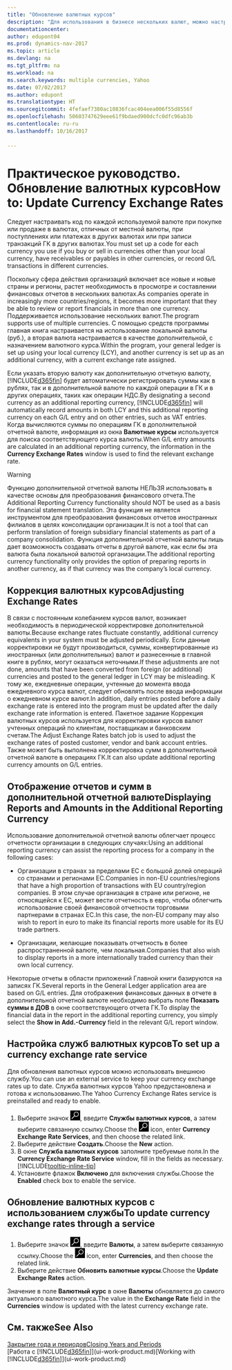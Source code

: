 ```yaml
---
title: "Обновление валютных курсов"
description: "Для использования в бизнесе нескольких валют, можно настроить код по каждой используемой валюте и использовать внешний сервис валютного курса, например Yahoo."
documentationcenter: 
author: edupont04
ms.prod: dynamics-nav-2017
ms.topic: article
ms.devlang: na
ms.tgt_pltfrm: na
ms.workload: na
ms.search.keywords: multiple currencies, Yahoo
ms.date: 07/02/2017
ms.author: edupont
ms.translationtype: HT
ms.sourcegitcommit: 4fefaef7380ac10836fcac404eea006f55d8556f
ms.openlocfilehash: 50603747629eee61f9bdaed900dcfc0dfc96ab3b
ms.contentlocale: ru-ru
ms.lasthandoff: 10/16/2017

---
```

# <a name="how-to-update-currency-exchange-rates"></a><span data-ttu-id="1efc0-103">Практическое руководство. Обновление валютных курсов</span><span class="sxs-lookup"><span data-stu-id="1efc0-103">How to: Update Currency Exchange Rates</span></span>
<span data-ttu-id="1efc0-104">Следует настраивать код по каждой используемой валюте при покупке или продаже в валютах, отличных от местной валюты, при поступлениях или платежах в других валютах или при записи транзакций ГК в других валютах.</span><span class="sxs-lookup"><span data-stu-id="1efc0-104">You must set up a code for each currency you use if you buy or sell in currencies other than your local currency, have receivables or payables in other currencies, or record G/L transactions in different currencies.</span></span>  

<span data-ttu-id="1efc0-105">Поскольку сфера действия организаций включает все новые и новые страны и регионы, растет необходимость в просмотре и составлении финансовых отчетов в нескольких валютах.</span><span class="sxs-lookup"><span data-stu-id="1efc0-105">As companies operate in increasingly more countries/regions, it becomes more important that they be able to review or report financials in more than one currency.</span></span> <span data-ttu-id="1efc0-106">Поддерживается использование нескольких валют.</span><span class="sxs-lookup"><span data-stu-id="1efc0-106">The program supports use of multiple currencies.</span></span> <span data-ttu-id="1efc0-107">С помощью средств программы главная книга настраивается на использование локальной валюты (руб.), а вторая валюта настраивается в качестве дополнительной, с назначением валютного курса.</span><span class="sxs-lookup"><span data-stu-id="1efc0-107">Within the program, your general ledger is set up using your local currency (LCY), and another currency is set up as an additional currency, with a current exchange rate assigned.</span></span>  

 <span data-ttu-id="1efc0-108">Если указать вторую валюту как дополнительную отчетную валюту, [!INCLUDE[d365fin](includes/d365fin_md.md)] будет автоматически регистрировать суммы как в рублях, так и в дополнительной валюте по каждой операции в ГК и в других операциях, таких как операции НДС.</span><span class="sxs-lookup"><span data-stu-id="1efc0-108">By designating a second currency as an additional reporting currency, [!INCLUDE[d365fin](includes/d365fin_md.md)] will automatically record amounts in both LCY and this additional reporting currency on each G/L entry and on other entries, such as VAT entries.</span></span> <span data-ttu-id="1efc0-109">Когда вычисляются суммы по операциям ГК в дополнительной отчетной валюте, информация из окна **Валютные курсы** используется для поиска соответствующего курса валюты.</span><span class="sxs-lookup"><span data-stu-id="1efc0-109">When G/L entry amounts are calculated in an additional reporting currency, the information in the **Currency Exchange Rates** window is used to find the relevant exchange rate.</span></span>  

> [!WARNING]  
>  <span data-ttu-id="1efc0-110">Функцию дополнительной отчетной валюты НЕЛЬЗЯ использовать в качестве основы для преобразования финансового отчета.</span><span class="sxs-lookup"><span data-stu-id="1efc0-110">The Additional Reporting Currency functionality should NOT be used as a basis for financial statement translation.</span></span> <span data-ttu-id="1efc0-111">Эта функция не является инструментом для преобразования финансовых отчетов иностранных филиалов в целях консолидации организации.</span><span class="sxs-lookup"><span data-stu-id="1efc0-111">It is not a tool that can perform translation of foreign subsidiary financial statements as part of a company consolidation.</span></span> <span data-ttu-id="1efc0-112">Функция дополнительной отчетной валюты лишь дает возможность создавать отчеты в другой валюте, как если бы эта валюта была локальной валютой организации.</span><span class="sxs-lookup"><span data-stu-id="1efc0-112">The additional reporting currency functionality only provides the option of preparing reports in another currency, as if that currency was the company’s local currency.</span></span>

## <a name="adjusting-exchange-rates"></a><span data-ttu-id="1efc0-113">Коррекция валютных курсов</span><span class="sxs-lookup"><span data-stu-id="1efc0-113">Adjusting Exchange Rates</span></span>  
<span data-ttu-id="1efc0-114">В связи с постоянным колебанием курсов валют, возникает необходимость в периодической корректировке дополнительной валюты.</span><span class="sxs-lookup"><span data-stu-id="1efc0-114">Because exchange rates fluctuate constantly, additional currency equivalents in your system must be adjusted periodically.</span></span> <span data-ttu-id="1efc0-115">Если данные корректировки не будут производиться, суммы, конвертированные из иностранных (или дополнительных) валют и разнесенные в главной книге в рублях, могут оказаться неточными.</span><span class="sxs-lookup"><span data-stu-id="1efc0-115">If these adjustments are not done, amounts that have been converted from foreign (or additional) currencies and posted to the general ledger in LCY may be misleading.</span></span> <span data-ttu-id="1efc0-116">К тому же, ежедневные операции, учтенные до момента ввода ежедневного курса валют, следует обновлять после ввода информации о ежедневном курсе валют.</span><span class="sxs-lookup"><span data-stu-id="1efc0-116">In addition, daily entries posted before a daily exchange rate is entered into the program must be updated after the daily exchange rate information is entered.</span></span> <span data-ttu-id="1efc0-117">Пакетное задание Коррекция валютных курсов используется для корректировки курсов валют учтенных операций по клиентам, поставщикам и банковским счетам.</span><span class="sxs-lookup"><span data-stu-id="1efc0-117">The Adjust Exchange Rates batch job is used to adjust the exchange rates of posted customer, vendor and bank account entries.</span></span> <span data-ttu-id="1efc0-118">Также может быть выполнена корректировка сумм в дополнительной отчетной валюте в операциях ГК.</span><span class="sxs-lookup"><span data-stu-id="1efc0-118">It can also update additional reporting currency amounts on G/L entries.</span></span>  

## <a name="displaying-reports-and-amounts-in-the-additional-reporting-currency"></a><span data-ttu-id="1efc0-119">Отображение отчетов и сумм в дополнительной отчетной валюте</span><span class="sxs-lookup"><span data-stu-id="1efc0-119">Displaying Reports and Amounts in the Additional Reporting Currency</span></span>  
<span data-ttu-id="1efc0-120">Использование дополнительной отчетной валюты облегчает процесс отчетности организации в следующих случаях:</span><span class="sxs-lookup"><span data-stu-id="1efc0-120">Using an additional reporting currency can assist the reporting process for a company in the following cases:</span></span>  

- <span data-ttu-id="1efc0-121">Организации в странах за пределами ЕС с большой долей операций со странами и регионами ЕС.</span><span class="sxs-lookup"><span data-stu-id="1efc0-121">Companies in non-EU countries/regions that have a high proportion of transactions with EU country/region companies.</span></span> <span data-ttu-id="1efc0-122">В этом случае организация в стране или регионе, не относящейся к ЕС, может вести отчетность в евро, чтобы облегчить использование своей финансовой отчетности торговыми партнерами в странах ЕС.</span><span class="sxs-lookup"><span data-stu-id="1efc0-122">In this case, the non-EU company may also wish to report in euro to make its financial reports more usable for its EU trade partners.</span></span>  

- <span data-ttu-id="1efc0-123">Организации, желающие показывать отчетность в более распространенной валюте, чем локальная.</span><span class="sxs-lookup"><span data-stu-id="1efc0-123">Companies that also wish to display reports in a more internationally traded currency than their own local currency.</span></span>  

<span data-ttu-id="1efc0-124">Некоторые отчеты в области приложений Главной книги базируются на записях ГК.</span><span class="sxs-lookup"><span data-stu-id="1efc0-124">Several reports in the General Ledger application area are based on G/L entries.</span></span> <span data-ttu-id="1efc0-125">Для отображения финансовых данных в отчете в дополнительной отчетной валюте необходимо выбрать поле **Показать суммы в ДОВ** в окне соответствующего отчета ГК.</span><span class="sxs-lookup"><span data-stu-id="1efc0-125">To display the financial data in the report in the additional reporting currency, you simply select the **Show in Add.-Currency** field in the relevant G/L report window.</span></span>  

## <a name="to-set-up-a-currency-exchange-rate-service"></a><span data-ttu-id="1efc0-126">Настройка служб валютных курсов</span><span class="sxs-lookup"><span data-stu-id="1efc0-126">To set up a currency exchange rate service</span></span>
<span data-ttu-id="1efc0-127">Для обновления валютных курсов можно использовать внешнюю службу.</span><span class="sxs-lookup"><span data-stu-id="1efc0-127">You can use an external service to keep your currency exchange rates up to date.</span></span> <span data-ttu-id="1efc0-128">Служба валютных курсов Yahoo предустановлена и готова к использованию.</span><span class="sxs-lookup"><span data-stu-id="1efc0-128">The Yahoo Currency Exchange Rates service is preinstalled and ready to enable.</span></span>

1. <span data-ttu-id="1efc0-129">Выберите значок ![Поиск страницы или отчета](media/ui-search/search_small.png "Значок поиска страницы или отчета"), введите **Службы валютных курсов**, а затем выберите связанную ссылку.</span><span class="sxs-lookup"><span data-stu-id="1efc0-129">Choose the ![Search for Page or Report](media/ui-search/search_small.png "Search for Page or Report icon") icon, enter **Currency Exchange Rate Services**, and then choose the related link.</span></span>
2. <span data-ttu-id="1efc0-130">Выберите действие **Создать**.</span><span class="sxs-lookup"><span data-stu-id="1efc0-130">Choose the **New** action.</span></span>
3. <span data-ttu-id="1efc0-131">В окне **Служба валютных курсов** заполните требуемые поля.</span><span class="sxs-lookup"><span data-stu-id="1efc0-131">In the **Currency Exchange Rate Service** window, fill in the fields as necessary.</span></span> [!INCLUDE[tooltip-inline-tip](includes/tooltip-inline-tip_md.md)]
4. <span data-ttu-id="1efc0-132">Установите флажок **Включено** для включения службы.</span><span class="sxs-lookup"><span data-stu-id="1efc0-132">Choose the **Enabled** check box to enable the service.</span></span>

## <a name="to-update-currency-exchange-rates-through-a-service"></a><span data-ttu-id="1efc0-133">Обновление валютных курсов с использованием службы</span><span class="sxs-lookup"><span data-stu-id="1efc0-133">To update currency exchange rates through a service</span></span>
1. <span data-ttu-id="1efc0-134">Выберите значок ![Поиск страницы или отчета](media/ui-search/search_small.png "Значок поиска страницы или отчета"), введите **Валюты**, а затем выберите связанную ссылку.</span><span class="sxs-lookup"><span data-stu-id="1efc0-134">Choose the ![Search for Page or Report](media/ui-search/search_small.png "Search for Page or Report icon") icon, enter **Currencies**, and then choose the related link.</span></span>
2. <span data-ttu-id="1efc0-135">Выберите действие **Обновить валютные курсы**.</span><span class="sxs-lookup"><span data-stu-id="1efc0-135">Choose the **Update Exchange Rates** action.</span></span>

<span data-ttu-id="1efc0-136">Значение в поле **Валютный курс** в окне **Валюты** обновляется до самого актуального валютного курса.</span><span class="sxs-lookup"><span data-stu-id="1efc0-136">The value in the **Exchange Rate** field in the **Currencies** window is updated with the latest currency exchange rate.</span></span>

## <a name="see-also"></a><span data-ttu-id="1efc0-137">См. также</span><span class="sxs-lookup"><span data-stu-id="1efc0-137">See Also</span></span>
[<span data-ttu-id="1efc0-138">Закрытие года и периодов</span><span class="sxs-lookup"><span data-stu-id="1efc0-138">Closing Years and Periods</span></span>](year-close-years-periods.md)  
<span data-ttu-id="1efc0-139">[Работа с [!INCLUDE[d365fin](includes/d365fin_md.md)]](ui-work-product.md)</span><span class="sxs-lookup"><span data-stu-id="1efc0-139">[Working with [!INCLUDE[d365fin](includes/d365fin_md.md)]](ui-work-product.md)</span></span>

